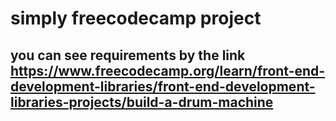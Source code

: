 # simply freecodecamp project
## you can see requirements by the link https://www.freecodecamp.org/learn/front-end-development-libraries/front-end-development-libraries-projects/build-a-drum-machine
